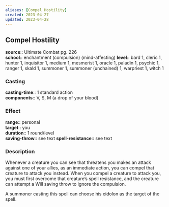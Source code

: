 ```yaml
---
aliases: [Compel Hostility]
created: 2023-04-27
updated: 2023-04-28
---
```


## Compel Hostility

**source**:: Ultimate Combat pg. 226  
**school**:: enchantment (compulsion) (mind-affecting)
**level**:: bard 1, cleric 1, hunter 1, inquisitor 1, medium 1, mesmerist 1, oracle 1, paladin 1, psychic 1, ranger 1, skald 1, summoner 1, summoner (unchained) 1, warpriest 1, witch 1

### Casting

**casting-time**:: 1 standard action  
**components**:: V, S, M (a drop of your blood)

### Effect

**range**:: personal  
**target**:: you  
**duration**:: 1 round/level  
**saving-throw**:: see text
**spell-resistance**:: see text

### Description

Whenever a creature you can see that threatens you makes an attack against one of your allies, as an immediate action, you can compel that creature to attack you instead. When you compel a creature to attack you, you must first overcome that creature’s spell resistance, and the creature can attempt a Will saving throw to ignore the compulsion.  
  
A summoner casting this spell can choose his eidolon as the target of the spell.
